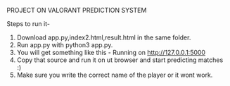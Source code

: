 
PROJECT ON VALORANT PREDICTION SYSTEM

Steps to run it-

1. Download app.py,index2.html,result.html in the same folder.
2. Run app.py with python3 app.py.
3. You will get something like this -  Running on http://127.0.0.1:5000
4. Copy that source and run it on ut browser and start predicting matches :)
5. Make sure you write the correct name of the player or it wont work.

